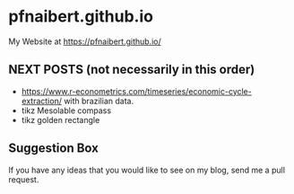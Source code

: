 pfnaibert.github.io
=============================

My Website at https://pfnaibert.github.io/

## NEXT POSTS (not necessarily in this order)

- https://www.r-econometrics.com/timeseries/economic-cycle-extraction/ with brazilian data.
- tikz Mesolable compass
- tikz golden rectangle

## Suggestion Box
If you have any ideas that you would like to see on my blog, send me a pull request.



